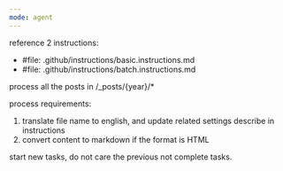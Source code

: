 ```yaml
---
mode: agent
---
```


reference 2 instructions: 
- #file: .github/instructions/basic.instructions.md
- #file: .github/instructions/batch.instructions.md

process all the posts in /_posts/{year}/*

process requirements:
1. translate file name to english, and update related settings describe in instructions
2. convert content to markdown if the format is HTML

start new tasks, do not care the previous not complete tasks.